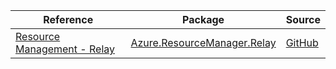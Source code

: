 | Reference | Package | Source |
|---|---|---|
|[Resource Management - Relay](resourcemanager.relay-readme.md)|[Azure.ResourceManager.Relay](https://www.nuget.org/packages/Azure.ResourceManager.Relay)|[GitHub](https://github.com/Azure/azure-sdk-for-net/blob/main/sdk/relay/Azure.ResourceManager.Relay)|
